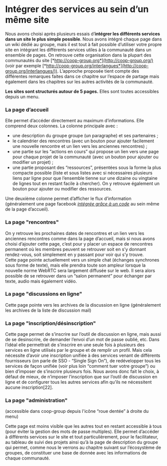 # Intégrer des services au sein d’un même site

Nous avons choisi après plusieurs essais d’**intégrer les différents services dans un site le plus simple possible**. Nous avons intégré chaque page dans un wiki dédié au groupe, mais il est tout à fait possible d’utiliser votre propre site en intégrant les différents services utiles à la communauté dans un ensemble de pages. On retrouve cette organisation dans la plupart des communautés du site [*http://coop-group.org*](http://coop-group.org/) (voir par exemple [*http://coop-group.org/interlangues*](http://coop-group.org/interlangues/)). L’approche proposée tient compte des différentes remarques faites dans ce chapitre sur l’espace de partage mais également dans les chapitres sur les autres activités de la communauté.

**Les sites sont structurés autour de 5 pages.** Elles sont toutes accessibles depuis un menu.                                       

### La page d’accueil

Elle permet d’accéder directement au maximum d’informations. Elle comprend deux colonnes. La colonne principale avec :               
* une description du groupe groupe (un paragraphe) et ses partenaires ;                                                              
* le calendrier des rencontres (avec un bouton pour ajouter facilement une nouvelle rencontre et un lien vers les anciennes rencontres) ;                                                                                                                        
* une partie sur les “actions en cours” qui propose un lien vers une page pour chaque projet de la communauté (avec un bouton pour ajouter ou modifier un projet) ;                                                                                                     
* une partie proposant des “ressources”, présentées sous la forme la plus compacte possible (liste et sous listes avec si nécessaires plusieurs liens par ligne pour que l’ensemble tienne sur une dizaine ou vingtaine de lignes tout en restant facile à chercher). On y retrouve également un bouton pour ajouter ou modifier des ressources.
 
Une deuxième colonne permet d’afficher le flux d’information (généralement une page facebook [*intégrée grâce à un code*](http://www.e-monsite.com/pages/tutoriels/marketing-et-communication/integrer-les-widgets-de-facebook.html) au sein même de la page d’accueil).

### La page "rencontres"

On y retrouve les prochaines dates de rencontres et un lien vers les anciennes rencontres comme dans la page d’accueil, mais si nous avons choisi d’ajouter cette page, c’est pour y placer un espace de rencontres permanent où les membres peuvent se retrouver soit en s’y donnant rendez-vous, soit simplement en y passant pour voir qui s’y trouve.                                                      
Cette page pointe actuellement vers un simple chat (échanges synchrones sous forme de texte), mais elle prendra toute son ampleur lorsque la nouvelle norme WebRTC sera largement diffusée sur le web. Il sera alors possible de se retrouver dans un “salon permanent” pour échanger par texte, audio mais également vidéo.

### La page "discussions en ligne"

Cette page pointe vers les archives de la discussion en ligne (généralement les archives de la liste de discussion mail)

### La page "inscription/désinscription"
Cette page permet de s’inscrire sur l’outil de discussion en ligne, mais aussi de se desinscrire, de demander l’envoi d’un mot de passe oublié, etc. Dans l’idéal elle permettrait de s’inscrire en une seule fois à plusieurs des services en ligne utilisés par le groupe et de remplir un profil. Mais cela nécessite d’avoir une inscription unifiée à des services venant de différents fournisseurs (on parle de SSO - “Single Sign On”), de redévelopper tous les services de façon unifiée (voir plus loin “comment tuer votre groupe”) ou bien d’imposer de s’inscrire plusieurs fois. Nous avons donc fait le choix, à défaut de mieux, de n’imposer l’inscription que sur l’outil de discussion en ligne et de configurer tous les autres services afin qu’ils ne nécessitent aucune inscription[22].

### La page "administration"

(accessible dans coop-group depuis l'icône “roue dentée” à droite du menu)

Cette page est moins visible que les autres tout en restant accessible à tous (pour éviter la gestion des mots de passe multiples). Elle permet d’accéder à différents services sur le site et tout particulièrement, pour le facilitateur, au tableau de suivi des projets ainsi qu’à la page de description du groupe qui permet, comme nous le verrons au chapitre suivant sur l’écosystème de groupes, de constituer une base de donnée avec les informations de chaque communauté.
